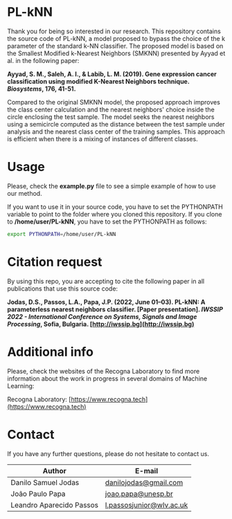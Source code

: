 # PL-kNN
Thank you for being so interested in our research. This repository contains the source code of PL-kNN, a model proposed to bypass the choice of the k parameter of the standard k-NN classifier. The proposed model is based on the Smallest Modified k-Nearest Neighbors (SMKNN) presented by Ayyad et al. in the following paper:

**Ayyad, S. M., Saleh, A. I., & Labib, L. M. (2019). Gene expression cancer classification using modified K-Nearest Neighbors technique. *Biosystems*, 176, 41-51.**

Compared to the original SMKNN model, the proposed approach improves the class center calculation and the nearest neighbors' choice inside the circle enclosing the test sample. The model seeks the nearest neighbors using a semicircle computed as the distance between the test sample under analysis and the nearest class center of the training samples. This approach is efficient when there is a mixing of instances of different classes.

# Usage

Please, check the **example.py** file to see a simple example of how to use our method.

If you want to use it in your source code, you have to set the PYTHONPATH variable to point to the folder where you cloned this repository. If you clone to **/home/user/PL-kNN**, you have to set the PYTHONPATH as follows:

```sh
export PYTHONPATH=/home/user/PL-kNN
```

# Citation request

By using this repo, you are accepting to cite the following paper in all publications that use this source code:

**Jodas, D.S., Passos, L.A., Papa, J.P. (2022, June 01–03). PL-kNN: A parameterless nearest neighbors classifier. [Paper presentation]. *IWSSIP 2022 - International Conference on Systems, Signals and Image Processing*, Sofia, Bulgaria. [http://iwssip.bg](http://iwssip.bg)**

# Additional info

Please, check the websites of the Recogna Laboratory to find more information about the work in progress in several domains of Machine Learning:

Recogna Laboratory: [https://www.recogna.tech](https://www.recogna.tech) <br>

# Contact

If you have any further questions, please do not hesitate to contact us.

| Author                    | E-mail                        |
| ----------------------    | ----------------------        |
| Danilo Samuel Jodas       | danilojodas@gmail.com         | <br>
| João Paulo Papa           | joao.papa@unesp.br            | <br>
| Leandro Aparecido Passos  | l.passosjunior@wlv.ac.uk      | <br>

